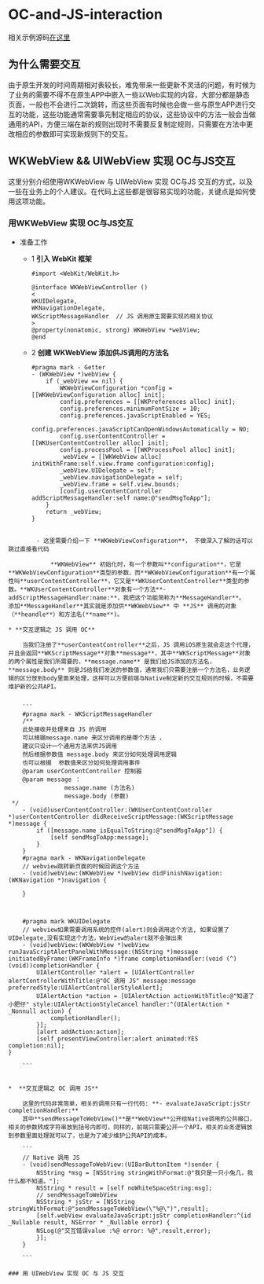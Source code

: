 

# OC-and-JS-interaction

相关示例源码[在这里](https://github.com/XFNicar/OC-and-JS-interaction)

## 为什么需要交互


由于原生开发的时间周期相对表较长，难免带来一些更新不灵活的问题，有时候为了业务的需要不得不在原生APP中嵌入一些以Web实现的内容，大部分都是静态页面，一般也不会进行二次跳转，而这些页面有时候也会做一些与原生APP进行交互的功能，这些功能通常需要事先制定相应的协议，这些协议中的方法一般会当做通用的API，方便三端在新的规则出现时不需要反复制定规则，只需要在方法中更改相应的参数即可实现新规则下的交互。



## WKWebView && UIWebView 实现 OC与JS交互 

这里分别介绍使用WKWebView 与 UIWebView 实现 OC与JS 交互的方式，以及一些在业务上的个人建议。在代码上这些都是很容易实现的功能，关键点是如何使用这项功能。

### 用WKWebView 实现 OC与JS交互 

* 准备工作 
	* 1 **引入 WebKit 框架**
		
		```	
		#import <WebKit/WebKit.h>

		@interface WKWebViewController ()
		<
		WKUIDelegate,
		WKNavigationDelegate,
		WKScriptMessageHandler	// JS 调用原生需要实现的相关协议
		>
		@property(nonatomic, strong) WKWebView *webView;
		@end
	
		```
	
	* 2 **创建 WKWebView 添加供JS调用的方法名**

			
		```
		#pragma mark - Getter
		- (WKWebView *)webView {
    		if (_webView == nil) {
        		WKWebViewConfiguration *config = [[WKWebViewConfiguration alloc] init];
        		config.preferences = [[WKPreferences alloc] init];
        		config.preferences.minimumFontSize = 10;
        		config.preferences.javaScriptEnabled = YES;
        		config.preferences.javaScriptCanOpenWindowsAutomatically = NO;
        		config.userContentController = [[WKUserContentController alloc] init];
        		config.processPool = [[WKProcessPool alloc] init];
        		_webView = [[WKWebView alloc] initWithFrame:self.view.frame configuration:config];
        		_webView.UIDelegate = self;
        		_webView.navigationDelegate = self;
        		_webView.frame = self.view.bounds;
        		[config.userContentController addScriptMessageHandler:self name:@"sendMsgToApp"];
    		}
    		return _webView;
		}
```

		- 这里需要介绍一下 **WKWebViewConfiguration**， 不做深入了解的话可以跳过直接看代码 
		
			**WKWebView** 初始化时，有一个参数叫**configuration**，它是**WKWebViewConfiguration**类型的参数，而**WKWebViewConfiguration**有一个属性叫**userContentController**，它又是**WKUserContentController**类型的参数。**WKUserContentController**对象有一个方法**- addScriptMessageHandler:name:**，我把这个功能简称为**MessageHandler**。
添加**MessageHandler**其实就是添加供**WKWebView** 中 **JS** 调用的对象（**heandle**）和方法名(**name**)。

* **交互逻辑之 JS 调用 OC**
		
	当我们注册了**userContentController**之后，JS 调用iOS原生就会走这个代理，并且会返回**WKScriptMessage**对象**message**，其中**WKScriptMessage**对象的两个属性是我们所需要的，**message.name** 是我们给JS添加的方法名，**message.body** 则是JS给我们发送的参数值，通常我们只需要注册一个方法名，业务逻辑的区分放到body里面来处理，这样可以方便前端与Native制定新的交互规则的时候，不需要维护新的公共API。

		
	```
	#pragma mark - WKScriptMessageHandler
	/**
 	此处接收并处理来自 JS 的调用
 	可以根据message.name 来区分调用的是哪个方法 ，
 	建议只设计一个通用方法来供JS调用
 	然后根据参数值 message.body 来区分如何处理调用逻辑
 	也可以根据  参数值来区分如何处理调用事件
 	@param userContentController 控制器
 	@param message ：
                message.name (方法名)
                message.body (参数)
 */
	- (void)userContentController:(WKUserContentController *)userContentController didReceiveScriptMessage:(WKScriptMessage *)message {
		if ([message.name isEqualToString:@"sendMsgToApp"]) { 
        	[self sendMsgToApp:message];
    	}
	}
	#pragma mark - WKNavigationDelegate
	// webview跳转新页面的时候回调这个方法
	- (void)webView:(WKWebView *)webView didFinishNavigation:(WKNavigation *)navigation {
    
	}



	#pragma mark WKUIDelegate
	// webview如果需要调用系统的控件(alert)则会调用这个方法, 如果设置了UIDelegate,没有实现这个方法，WebView的alert就不会弹出来
	- (void)webView:(WKWebView *)webView runJavaScriptAlertPanelWithMessage:(NSString *)message initiatedByFrame:(WKFrameInfo *)frame completionHandler:(void (^)(void))completionHandler {
    	UIAlertController *alert = [UIAlertController alertControllerWithTitle:@"OC 调用 JS" message:message preferredStyle:UIAlertControllerStyleAlert];
    	UIAlertAction *action = [UIAlertAction actionWithTitle:@"知道了小肥仔" style:UIAlertActionStyleCancel handler:^(UIAlertAction * _Nonnull action) {
        	completionHandler();
    	}];
    	[alert addAction:action];
    	[self presentViewController:alert animated:YES completion:nil];
}
	
	```


*  **交互逻辑之 OC 调用 JS**

	这里的代码非常简单，相关的调用只有一行代码: **- evaluateJavaScript:jsStr completionHandler:**
	其中**sendMessageToWebView()**是**WebView**公开给Native调用的公共接口，相关的参数转成字符串放到括号内即可，同样的，前端只需要公开一个API，相关的业务逻辑放到参数里面处理就可以了，也是为了减少维护公共API的成本。
	
	```
	// Native 调用 JS
	- (void)sendMessageToWebView:(UIBarButtonItem *)sender {
   	 	NSString *msg = [NSString stringWithFormat:@"我只是一只小兔几，我什么都不知道。"];
    	NSString * result = [self noWhiteSpaceString:msg];
    	// sendMessageToWebView
   		NSString * jsStr = [NSString stringWithFormat:@"sendMessageToWebView(\"%@\")",result];
    	[self.webView evaluateJavaScript:jsStr completionHandler:^(id _Nullable result, NSError * _Nullable error) {
        NSLog(@"交互错误value :%@ error: %@",result,error);
    	}];
	}

	```
		
### 用 UIWebView 实现 OC 与 JS 交互